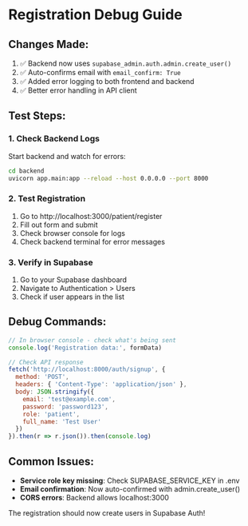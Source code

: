 # Registration Debug Guide

## Changes Made:
1. ✅ Backend now uses `supabase_admin.auth.admin.create_user()` 
2. ✅ Auto-confirms email with `email_confirm: True`
3. ✅ Added error logging to both frontend and backend
4. ✅ Better error handling in API client

## Test Steps:

### 1. Check Backend Logs
Start backend and watch for errors:
```bash
cd backend
uvicorn app.main:app --reload --host 0.0.0.0 --port 8000
```

### 2. Test Registration
1. Go to http://localhost:3000/patient/register
2. Fill out form and submit
3. Check browser console for logs
4. Check backend terminal for error messages

### 3. Verify in Supabase
1. Go to your Supabase dashboard
2. Navigate to Authentication > Users
3. Check if user appears in the list

## Debug Commands:
```javascript
// In browser console - check what's being sent
console.log('Registration data:', formData)

// Check API response
fetch('http://localhost:8000/auth/signup', {
  method: 'POST',
  headers: { 'Content-Type': 'application/json' },
  body: JSON.stringify({
    email: 'test@example.com',
    password: 'password123',
    role: 'patient',
    full_name: 'Test User'
  })
}).then(r => r.json()).then(console.log)
```

## Common Issues:
- **Service role key missing**: Check SUPABASE_SERVICE_KEY in .env
- **Email confirmation**: Now auto-confirmed with admin.create_user()
- **CORS errors**: Backend allows localhost:3000

The registration should now create users in Supabase Auth!